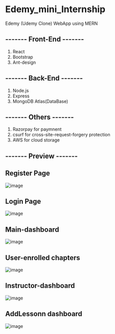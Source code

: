# Edemy_mini_Internship
Edemy (Udemy Clone) WebApp using MERN
## ------- Front-End -------
1. React
2. Bootstrap
3. Ant-design

## ------- Back-End -------
1. Node.js
2. Express
3. MongoDB Atlas(DataBase)

## ------- Others -------
1. Razorpay for paymnent
2. csurf for cross-site-request-forgery protection
3. AWS for cloud storage
   


## ------- Preview -------


## Register Page
![image](https://github.com/MeghanathShetty/Edemy-UdemyClone/assets/127648939/3ccd2902-d3cb-4f63-b6cd-31fa8e6742a4)
## Login Page
![image](https://github.com/MeghanathShetty/Edemy-UdemyClone/assets/127648939/71fa581c-31f1-45b5-9d2a-9d29ad6f3b50)
## Main-dashboard
![image](https://github.com/MeghanathShetty/Edemy-UdemyClone/assets/127648939/cdbcd490-a850-4814-bdf2-2584e21faf60)
## User-enrolled chapters
![image](https://github.com/MeghanathShetty/Edemy-UdemyClone/assets/127648939/f57e0a7b-6d94-4422-942a-852f8e81b09e)
## Instructor-dashboard
![image](https://github.com/MeghanathShetty/Edemy-UdemyClone/assets/127648939/edd08418-a408-4a73-8715-97d2c5d50f50)
## AddLessonn dashboard
![image](https://github.com/MeghanathShetty/Edemy-UdemyClone/assets/127648939/745fc297-5396-4617-b475-f46830436d9a)




